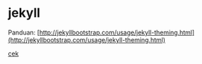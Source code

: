 # jekyll 
Panduan:  [http://jekyllbootstrap.com/usage/jekyll-theming.html](http://jekyllbootstrap.com/usage/jekyll-theming.html)

<a target='_blank' href= https://github.com/je-suis-tm/web-scraping#available-scrapers>cek</a>
